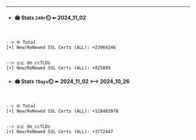 

---
- #### 🖨️ **Stats** `24Hr`⏲️ ➼ 2024_11_02
```console


--> 🌐 Total
[+] New/ReNewed SSL Certs (ALL): +23969246


--> 🇩🇪 de_ccTLDs
[+] New/ReNewed SSL Certs (ALL): +825899

```

- #### 🖨️ **Stats** `7Days`⏲️ ➼ 2024_11_02 <--> 2024_10_26
```console


--> 🌐 Total
[+] New/ReNewed SSL Certs (ALL): +118403978


--> 🇩🇪 de_ccTLDs
[+] New/ReNewed SSL Certs (ALL): +3772447

```

